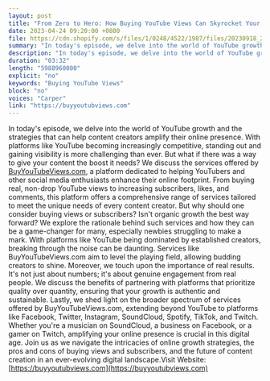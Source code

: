 ```yaml
---
layout: post
title: "From Zero to Hero: How Buying YouTube Views Can Skyrocket Your Channel"
date: 2023-04-24 09:20:00 +0800
file: https://cdn.shopify.com/s/files/1/0248/4522/1987/files/20230918_2.mp3?v=1695038508
summary: "In today's episode, we delve into the world of YouTube growth and the strategies that can help content creators amplify their online presence. With platforms like YouTube becoming increasingly competitive, standing out and gaining visibility is more challenging than ever. But what if there was a way to give your content the boost it needs? We discuss the services offered by BuyYouTubeViews.com, a platform dedicated to helping YouTubers and other social media enthusiasts enhance their online footprint. From buying real, non-drop YouTube views to increasing subscribers, likes, and comments, this platform offers a comprehensive range of services tailored to meet the unique needs of every content creator. But why should one consider buying views or subscribers? Isn't organic growth the best way forward? We explore the rationale behind such services and how they can be a game-changer for many, especially newbies struggling to make a mark. With platforms like YouTube being dominated by established creators, breaking through the noise can be daunting. Services like BuyYouTubeViews.com aim to level the playing field, allowing budding creators to shine. Moreover, we touch upon the importance of real results. It's not just about numbers; it's about genuine engagement from real people. We discuss the benefits of partnering with platforms that prioritize quality over quantity, ensuring that your growth is authentic and sustainable. Lastly, we shed light on the broader spectrum of services offered by BuyYouTubeViews.com, extending beyond YouTube to platforms like Facebook, Twitter, Instagram, SoundCloud, Spotify, TikTok, and Twitch. Whether you're a musician on SoundCloud, a business on Facebook, or a gamer on Twitch, amplifying your online presence is crucial in this digital age. Join us as we navigate the intricacies of online growth strategies, the pros and cons of buying views and subscribers, and the future of content creation in an ever-evolving digital landscape."
description: "In today's episode, we delve into the world of YouTube growth and the strategies that can help content creators amplify their online presence. With platforms like YouTube becoming increasingly competitive, standing out and gaining visibility is more challenging than ever. But what if there was a way to give your content the boost it needs? We discuss the services offered by <a href='https://buyyoutubviews.com'>BuyYouTubeViews.com</a>, a platform dedicated to helping YouTubers and other social media enthusiasts enhance their online footprint. From buying real, non-drop YouTube views to increasing subscribers, likes, and comments, this platform offers a comprehensive range of services tailored to meet the unique needs of every content creator. But why should one consider buying views or subscribers? Isn't organic growth the best way forward? We explore the rationale behind such services and how they can be a game-changer for many, especially newbies struggling to make a mark. With platforms like YouTube being dominated by established creators, breaking through the noise can be daunting. Services like BuyYouTubeViews.com aim to level the playing field, allowing budding creators to shine. Moreover, we touch upon the importance of real results. It's not just about numbers; it's about genuine engagement from real people. We discuss the benefits of partnering with platforms that prioritize quality over quantity, ensuring that your growth is authentic and sustainable. Lastly, we shed light on the broader spectrum of services offered by BuyYouTubeViews.com, extending beyond YouTube to platforms like Facebook, Twitter, Instagram, SoundCloud, Spotify, TikTok, and Twitch. Whether you're a musician on SoundCloud, a business on Facebook, or a gamer on Twitch, amplifying your online presence is crucial in this digital age. Join us as we navigate the intricacies of online growth strategies, the pros and cons of buying views and subscribers, and the future of content creation in an ever-evolving digital landscape.Visit Website: <a href='https://buyyoutubviews.com'>https://buyyoutubviews.com</a> "
duration: "03:32"
length: "5988960000"
explicit: "no"
keywords: "Buying YouTube Views"
block: "no"
voices: "Carper"
link: "https://buyyoutubviews.com"
---
```


In today's episode, we delve into the world of YouTube growth and the strategies that can help content creators amplify their online presence. With platforms like YouTube becoming increasingly competitive, standing out and gaining visibility is more challenging than ever. But what if there was a way to give your content the boost it needs? We discuss the services offered by [BuyYouTubeViews.com](https://buyyoutubviews.com), a platform dedicated to helping YouTubers and other social media enthusiasts enhance their online footprint. From buying real, non-drop YouTube views to increasing subscribers, likes, and comments, this platform offers a comprehensive range of services tailored to meet the unique needs of every content creator. But why should one consider buying views or subscribers? Isn't organic growth the best way forward? We explore the rationale behind such services and how they can be a game-changer for many, especially newbies struggling to make a mark. With platforms like YouTube being dominated by established creators, breaking through the noise can be daunting. Services like BuyYouTubeViews.com aim to level the playing field, allowing budding creators to shine. Moreover, we touch upon the importance of real results. It's not just about numbers; it's about genuine engagement from real people. We discuss the benefits of partnering with platforms that prioritize quality over quantity, ensuring that your growth is authentic and sustainable. Lastly, we shed light on the broader spectrum of services offered by BuyYouTubeViews.com, extending beyond YouTube to platforms like Facebook, Twitter, Instagram, SoundCloud, Spotify, TikTok, and Twitch. Whether you're a musician on SoundCloud, a business on Facebook, or a gamer on Twitch, amplifying your online presence is crucial in this digital age. Join us as we navigate the intricacies of online growth strategies, the pros and cons of buying views and subscribers, and the future of content creation in an ever-evolving digital landscape.Visit Website: [https://buyyoutubviews.com](https://buyyoutubviews.com)
